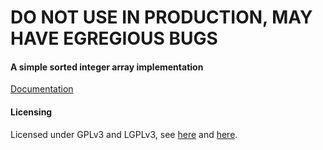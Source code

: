 # DO NOT USE IN PRODUCTION, MAY HAVE EGREGIOUS BUGS

#### A simple sorted integer array implementation

[Documentation](https://godocs.io/git.maharshi.ninja/root/int_sorted_array)

#### Licensing

Licensed under GPLv3 and LGPLv3, see [here](LICENSE) and [here](LICENSE.LESSER).